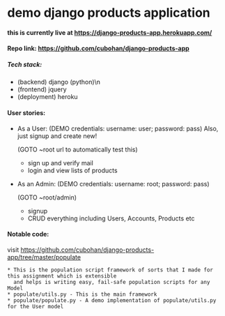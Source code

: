 # demo django products application

#### this is currently live at https://django-products-app.herokuapp.com/

#### Repo link: https://github.com/cubohan/django-products-app

##### Tech stack:

  * (backend) django (python)\n
  * (frontend) jquery
  * (deployment) heroku

#### User stories:
  * As a User: (DEMO credentials: username: user; password: pass) Also, just signup and create new!

    (GOTO ~root url to automatically test this)

    * sign up and verify mail
    * login and view lists of products

  * As an Admin: (DEMO credentials: username: root; password: pass)

    (GOTO ~root/admin)

    * signup
    * CRUD everything including Users, Accounts, Products etc

#### Notable code:

  visit https://github.com/cubohan/django-products-app/tree/master/populate

    * This is the population script framework of sorts that I made for this assignment which is extensible
      and helps is writing easy, fail-safe population scripts for any Model
    * populate/utils.py - This is the main framework
    * populate/populate.py - A demo implementation of populate/utils.py for the User model
